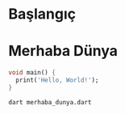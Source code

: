 # Başlangıç

# Merhaba Dünya

```dart
void main() {
  print('Hello, World!');
}
```

```sh
dart merhaba_dunya.dart
```



